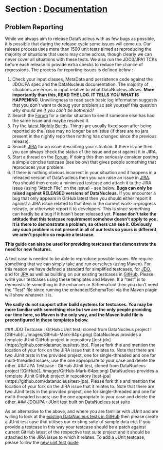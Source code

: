 <head><title>Problem Reporting</title></head>

# Section : [Documentation](index.html) 


## Problem Reporting

While we always aim to release DataNucleus with as few bugs as possible, it is possible that 
during the release cycle some issues will come up. Our release process uses more than 1500 
unit tests aimed at reproducing the majority of situations that users may come across, though
clearly we can never cover all situations with these tests. We also run the JDO3/JPA1 TCKs
before each release to provide extra checks to reduce the chance of regressions. The process 
for reporting issues is defined below :-

1. Check your input classes, MetaData and persistence code against the JDO/JPA spec and the DataNucleus documentation. 
The majority of situations are errors in input relative to what DataNucleus allows. __More importantly than this, 
READ THE LOG. IT TELLS YOU WHAT IS HAPPENING__. Unwillingness to read such basic log information suggests that you 
don't want to debug your problem so ask yourself this question _why should we if you can't be bothered?_
2. Search the [Forum](http://forum.datanucleus.org) for a similar situation to see if someone else has had the same issue and maybe resolved it.
3. Try the [latest Nightly Builds](http://www.datanucleus.org/downloads/maven2-nightly/org/datanucleus). Things are usually fixed soon after 
being reported so the issue may no longer be an issue (if there are no jars present in the nightly repo then nothing has changed since the previous 
release).
4. Search [JIRA](http://issues.datanucleus.org) for an issue describing your situation. 
If there is one then you can always check the status of the issue and post against it in JIRA.
5. Start a thread on the [Forum](http://forum.datanucleus.org). If doing this then seriously consider posting a simple concise testcase (see below) 
that gives people something that reproduces your problem.
6. If there is nothing obvious incorrect in your situation and it happens in a released version of DataNucleus then you can raise an issue in 
[JIRA](http://issues.datanucleus.org). You should then create a minimized testcase and attach it to the JIRA issue (using "Attach File" 
on the issue) - see below. __Bugs can only be raised against RELEASED versions of DataNucleus.__ If you encounter a bug that only appears in 
GitHub latest then you should either report it against a JIRA issue related to that item in the current work-in-progress release, or otherwise 
report it to developers. This is since something can hardly be a bug if it hasn't been released yet. __Please don't take the attitude that this 
testcase requirement somehow doesn't apply to you. It is there to demonstrate a problem, so others can see it. Obviously any such problem is not 
present in all of our tests so yours is different, we aren't psychic so require a testcase__.

__This guide can also be used for providing testcases that demonstrate the need for new features__.

A test case is needed to be able to reproduce possible issues. We require something that we can simply take and run ourselves (using Maven).
For this reason we have defined a standard for simplified testcases, for [JDO](#jdo), and for [JPA](#jpa) as well as building on our 
existing testcases in [GitHub](#github). Please write your testcases using these templates and Maven. If a "test" is to demonstrate something in
the enhancer or SchemaTool then you don't need the "Test" file since running the enhancer/SchemaTool via the Maven plugin will show whatever it is.

__We sadly do not support other build systems for testcases. You may be more familiar with something else but we are the only people providing
our time here, so Maven is the only way, and the Maven build file is preconfigured in these templates below.__


<a name="jdo"/>
### JDO Testcase : GitHub JUnit test, cloned from DataNucleus project
![GitHub](../images/GitHub-Mark-64px.png)
DataNucleus provides a template JUnit GitHub project in repository [test-jdo](https://github.com/datanucleus/test-jdo).
Please fork this and mention the location of your fork on the JIRA issue that it relates to. Note that there are two JUnit 
tests in the provided project, one for single-threaded and one for multi-threaded issues; use the one appropriate to your case and delete
the other.

<a name="jpa"/>
### JPA Testcase : GitHub JUnit test, cloned from DataNucleus project
![GitHub](../images/GitHub-Mark-64px.png)
DataNucleus provides a template JUnit GitHub project in repository [test-jpa](https://github.com/datanucleus/test-jpa).
Please fork this and mention the location of your fork on the JIRA issue that it relates to. Note that there are two JUnit 
tests in the provided project, one for single-threaded and one for multi-threaded issues; use the one appropriate to your case and delete
the other.

<a name="github"/>
### JDO/JPA : JUnit test built on DataNucleus test suite

As an alternative to the above, and where you are familiar with JUnit and are willing to look at the 
[existing DataNucleus tests in GitHub](development/tests.html) then please create a JUnit test case that 
utilises our existing suite of sample data etc. If you provide a testcase in this way your testcase should be a patch against current GitHub latest
of the respective test suite project and it should be attached to the JIRA issue to which it relates. To add a JUnit testcase, please follow the 
[new unit test guide](development/tests.html#Adding_Unit_Tests)

